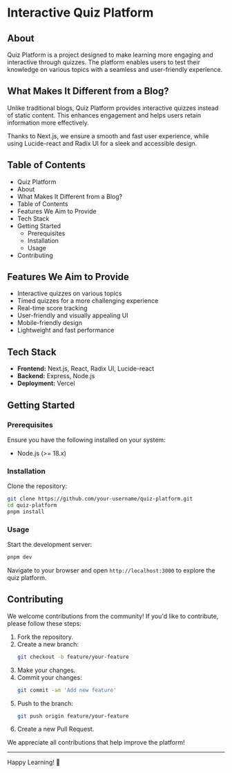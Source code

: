 # Interactive Quiz Platform

## About
Quiz Platform is a project designed to make learning more engaging and interactive through quizzes. The platform enables users to test their knowledge on various topics with a seamless and user-friendly experience.

## What Makes It Different from a Blog?
Unlike traditional blogs, Quiz Platform provides interactive quizzes instead of static content. This enhances engagement and helps users retain information more effectively.

Thanks to Next.js, we ensure a smooth and fast user experience, while using Lucide-react and Radix UI for a sleek and accessible design.


## Table of Contents
- Quiz Platform
- About
- What Makes It Different from a Blog?
- Table of Contents
- Features We Aim to Provide
- Tech Stack
- Getting Started
  - Prerequisites
  - Installation
  - Usage
- Contributing

## Features We Aim to Provide
- Interactive quizzes on various topics
- Timed quizzes for a more challenging experience
- Real-time score tracking
- User-friendly and visually appealing UI
- Mobile-friendly design
- Lightweight and fast performance

## Tech Stack
- **Frontend:** Next.js, React, Radix UI, Lucide-react
- **Backend:** Express, Node.js
- **Deployment:** Vercel

## Getting Started

### Prerequisites
Ensure you have the following installed on your system:
- Node.js (>= 18.x)

### Installation
Clone the repository:
```sh
git clone https://github.com/your-username/quiz-platform.git
cd quiz-platform
pnpm install
```

### Usage
Start the development server:
```sh
pnpm dev
```
Navigate to your browser and open `http://localhost:3000` to explore the quiz platform.

## Contributing
We welcome contributions from the community! If you'd like to contribute, please follow these steps:

1. Fork the repository.
2. Create a new branch:
   ```sh
   git checkout -b feature/your-feature
   ```
3. Make your changes.
4. Commit your changes:
   ```sh
   git commit -am 'Add new feature'
   ```
5. Push to the branch:
   ```sh
   git push origin feature/your-feature
   ```
6. Create a new Pull Request.

We appreciate all contributions that help improve the platform!

---
Happy Learning! 🚀

